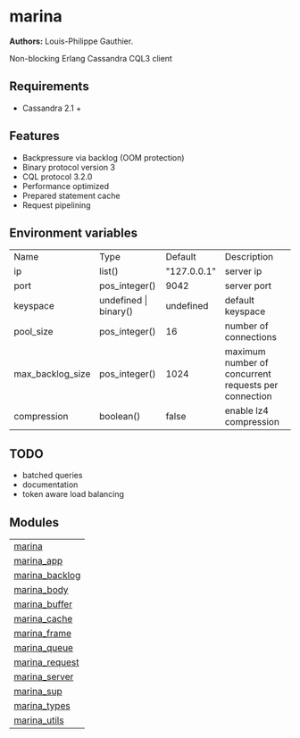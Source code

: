 

# marina #

__Authors:__ Louis-Philippe Gauthier.

Non-blocking Erlang Cassandra CQL3 client


## Requirements ##

* Cassandra 2.1 +



## Features ##

* Backpressure via backlog (OOM protection)
* Binary protocol version 3
* CQL protocol 3.2.0
* Performance optimized
* Prepared statement cache
* Request pipelining



## Environment variables ##



<table width="100%" border="0"><tr><td>Name</td><td>Type</td><td>Default</td><td>Description</td></tr><tr><td>ip</td><td>list()</td><td>"127.0.0.1"</td><td>server ip</td></tr><tr><td>port</td><td>pos_integer()</td><td>9042</td><td>server port</td></tr><tr><td>keyspace</td><td>undefined | binary()</td><td>undefined</td><td>default keyspace</td></tr><tr><td>pool_size</td><td>pos_integer()</td><td>16</td><td>number of connections</td></tr><tr><td>max_backlog_size</td><td>pos_integer()</td><td>1024</td><td>maximum number of concurrent requests per connection</td></tr><tr><td>compression</td><td>boolean()</td><td>false</td><td>enable lz4 compression</td></tr>
</table>



## TODO ##

* batched queries
* documentation
* token aware load balancing




## Modules ##


<table width="100%" border="0" summary="list of modules">
<tr><td><a href="http://github.com/lpgauth/marina/blob/dev/doc/marina.md" class="module">marina</a></td></tr>
<tr><td><a href="http://github.com/lpgauth/marina/blob/dev/doc/marina_app.md" class="module">marina_app</a></td></tr>
<tr><td><a href="http://github.com/lpgauth/marina/blob/dev/doc/marina_backlog.md" class="module">marina_backlog</a></td></tr>
<tr><td><a href="http://github.com/lpgauth/marina/blob/dev/doc/marina_body.md" class="module">marina_body</a></td></tr>
<tr><td><a href="http://github.com/lpgauth/marina/blob/dev/doc/marina_buffer.md" class="module">marina_buffer</a></td></tr>
<tr><td><a href="http://github.com/lpgauth/marina/blob/dev/doc/marina_cache.md" class="module">marina_cache</a></td></tr>
<tr><td><a href="http://github.com/lpgauth/marina/blob/dev/doc/marina_frame.md" class="module">marina_frame</a></td></tr>
<tr><td><a href="http://github.com/lpgauth/marina/blob/dev/doc/marina_queue.md" class="module">marina_queue</a></td></tr>
<tr><td><a href="http://github.com/lpgauth/marina/blob/dev/doc/marina_request.md" class="module">marina_request</a></td></tr>
<tr><td><a href="http://github.com/lpgauth/marina/blob/dev/doc/marina_server.md" class="module">marina_server</a></td></tr>
<tr><td><a href="http://github.com/lpgauth/marina/blob/dev/doc/marina_sup.md" class="module">marina_sup</a></td></tr>
<tr><td><a href="http://github.com/lpgauth/marina/blob/dev/doc/marina_types.md" class="module">marina_types</a></td></tr>
<tr><td><a href="http://github.com/lpgauth/marina/blob/dev/doc/marina_utils.md" class="module">marina_utils</a></td></tr></table>

